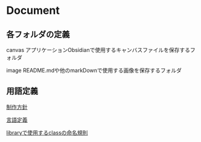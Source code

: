# Document

## 各フォルダの定義

canvas アプリケーションObsidianで使用するキャンバスファイルを保存するフォルダ

image README.mdや他のmarkDownで使用する画像を保存するフォルダ

## 用語定義

[制作方針](/\_document/productionPolicy.md)

[言語定義](/\_document/languageDefinition.md)

[libraryで使用するclassの命名規則](/\_document/classDefinition.md)

